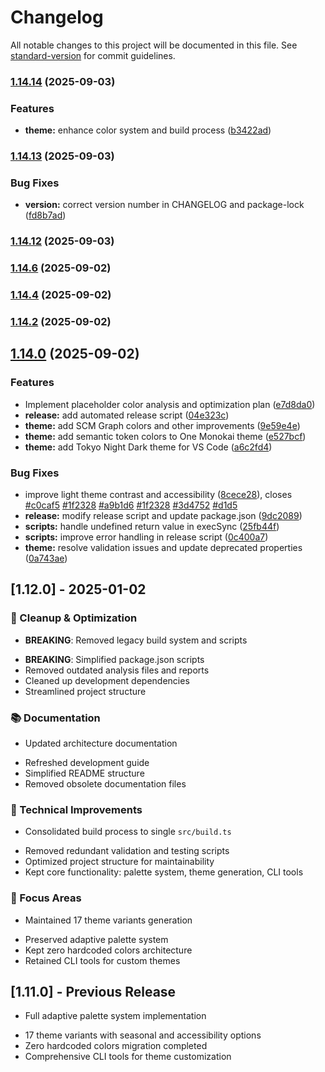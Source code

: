 # Changelog

All notable changes to this project will be documented in this file. See [standard-version](https://github.com/conventional-changelog/standard-version) for commit guidelines.

### [1.14.14](https://github.com/darqus/tokyo-night-moredn-vscode-theme/compare/v1.14.13...v1.14.14) (2025-09-03)

### Features

* **theme:** enhance color system and build process ([b3422ad](https://github.com/darqus/tokyo-night-moredn-vscode-theme/commit/b3422ad6035a65529494468322277ee243e1f8a9))

### [1.14.13](https://github.com/darqus/tokyo-night-moredn-vscode-theme/compare/v1.14.12...v1.14.13) (2025-09-03)

### Bug Fixes

* **version:** correct version number in CHANGELOG and package-lock ([fd8b7ad](https://github.com/darqus/tokyo-night-moredn-vscode-theme/commit/fd8b7addf12a4f75c367353a703483731b6f1c66))

### [1.14.12](https://github.com/darqus/tokyo-night-moredn-vscode-theme/compare/v1.14.10...v1.14.12) (2025-09-03)

### [1.14.6](https://github.com/darqus/tokyo-night-moredn-vscode-theme/compare/v1.14.3...v1.14.6) (2025-09-02)

### [1.14.4](https://github.com/darqus/tokyo-night-moredn-vscode-theme/compare/v1.14.1...v1.14.4) (2025-09-02)

### [1.14.2](https://github.com/darqus/tokyo-night-moredn-vscode-theme/compare/v1.13.0...v1.14.2) (2025-09-02)

## [1.14.0](https://github.com/darqus/tokyo-night-moredn-vscode-theme/compare/v1.11.0...v1.14.0) (2025-09-02)

### Features

* Implement placeholder color analysis and optimization plan ([e7d8da0](https://github.com/darqus/tokyo-night-moredn-vscode-theme/commit/e7d8da0b69f8e690e269a17c935c6c71333704f8))
* **release:** add automated release script ([04e323c](https://github.com/darqus/tokyo-night-moredn-vscode-theme/commit/04e323c35eb7c8b05972f9a1314b3ffa9ca26288))
* **theme:** add SCM Graph colors and other improvements ([9e59e4e](https://github.com/darqus/tokyo-night-moredn-vscode-theme/commit/9e59e4efee601b76da41c4177a871f98c8473a10))
* **theme:** add semantic token colors to One Monokai theme ([e527bcf](https://github.com/darqus/tokyo-night-moredn-vscode-theme/commit/e527bcffd74d8f157114e4a6227cb721a192ceb5))
* **theme:** add Tokyo Night Dark theme for VS Code ([a6c2fd4](https://github.com/darqus/tokyo-night-moredn-vscode-theme/commit/a6c2fd4796cab91530f4820df36f3616087b048b))

### Bug Fixes

* improve light theme contrast and accessibility ([8cece28](https://github.com/darqus/tokyo-night-moredn-vscode-theme/commit/8cece284cc570d514b5c5f9862bf9a4c61469b51)), closes [#c0caf5](https://github.com/darqus/tokyo-night-moredn-vscode-theme/issues/c0caf5) [#1f2328](https://github.com/darqus/tokyo-night-moredn-vscode-theme/issues/1f2328) [#a9b1d6](https://github.com/darqus/tokyo-night-moredn-vscode-theme/issues/a9b1d6) [#1f2328](https://github.com/darqus/tokyo-night-moredn-vscode-theme/issues/1f2328) [#3d4752](https://github.com/darqus/tokyo-night-moredn-vscode-theme/issues/3d4752) [#d1d5](https://github.com/darqus/tokyo-night-moredn-vscode-theme/issues/d1d5)
* **release:** modify release script and update package.json ([9dc2089](https://github.com/darqus/tokyo-night-moredn-vscode-theme/commit/9dc20892a905e9a0f5c9abc996a3d9e1cabbc609))
* **scripts:** handle undefined return value in execSync ([25fb44f](https://github.com/darqus/tokyo-night-moredn-vscode-theme/commit/25fb44f7463429b8ff8f437a07510690f2427bc7))
* **scripts:** improve error handling in release script ([0c400a7](https://github.com/darqus/tokyo-night-moredn-vscode-theme/commit/0c400a7f136f317e4e1a69b08ce1c5ca92b9f52d))
* **theme:** resolve validation issues and update deprecated properties ([0a743ae](https://github.com/darqus/tokyo-night-moredn-vscode-theme/commit/0a743aef7fef2baf580ca50a522a7e0666179681))

## [1.12.0] - 2025-01-02

### 🧹 Cleanup & Optimization

- **BREAKING**: Removed legacy build system and scripts
* **BREAKING**: Simplified package.json scripts
* Removed outdated analysis files and reports
* Cleaned up development dependencies
* Streamlined project structure

### 📚 Documentation

- Updated architecture documentation
* Refreshed development guide
* Simplified README structure
* Removed obsolete documentation files

### 🔧 Technical Improvements

- Consolidated build process to single `src/build.ts`
* Removed redundant validation and testing scripts
* Optimized project structure for maintainability
* Kept core functionality: palette system, theme generation, CLI tools

### 🎯 Focus Areas

- Maintained 17 theme variants generation
* Preserved adaptive palette system
* Kept zero hardcoded colors architecture
* Retained CLI tools for custom themes

## [1.11.0] - Previous Release

- Full adaptive palette system implementation
* 17 theme variants with seasonal and accessibility options
* Zero hardcoded colors migration completed
* Comprehensive CLI tools for theme customization
